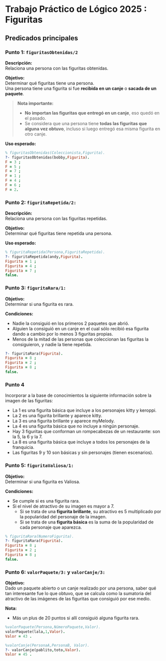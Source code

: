 # Trabajo Práctico de Lógico 2025 : Figuritas

## Predicados principales

### Punto 1: `figuritasObtenidas/2`

**Descripción:**  
Relaciona una persona con las figuritas obtenidas.

**Objetivo:**  
Determinar qué figuritas tiene una persona.  
Una persona tiene una figurita si fue **recibida en un canje** o **sacada de un paquete**.

> **Nota importante:**  
> - **No importan las figuritas que entregó en un canje**, eso quedó en el pasado.  
> - Se considera que una persona tiene **todas las figuritas que alguna vez obtuvo**, incluso si luego entregó esa misma figurita en otro canje.

**Uso esperado:**

```prolog
% figuritasObtenidas(Coleccionista,Figurita).
?- figuritasObtenidas(bobby,Figurita).
F = 3 ;
F = 5 ;
F = 7 ;
F = 1 ;
F = 4 ;
F = 6 ;
F = 2.
```
### Punto 2: `figuritaRepetida/2:`
**Descripción:**  
Relaciona una persona con las figuritas repetidas.

**Objetivo:**  
Determinar qué figuritas tiene repetida una persona.  

**Uso esperado:**

```prolog
% figuritaRepetida(Persona,FiguritaRepetida).
?- figuritaRepetida(andy,Figurita).
Figurita = 1 ;
Figurita = 4 ;
Figurita = 7 ;
false.
``` 
### Punto 3: `figuritaRara/1:`
**Objetivo:**  
Determinar si una figurita es rara.

**Condiciones:**
- Nadie la consiguió en los primeros 2 paquetes que abrió.
- Alguien la consiguió en un canje en el cual sólo recibió esa figurita dando a cambio por lo menos 3 figuritas propias.
- Menos de la mitad de las personas que coleccionan las figuritas la consiguieron, y nadie la tiene repetida.
```prolog
?- figuritaRara(Figurita).
Figurita = 8 ;
Figurita = 2 ;
Figurita = 8 ;
false.
``` 

### Punto 4
Incorporar a la base de conocimientos la siguiente información sobre la imagen de las figuritas:

- La 1 es una figurita básica que incluye a los personajes kitty y keroppi.
- La 2 es una figurita brillante y aparece kitty. 
- La 3 es una figurita brillante y aparece myMelody.
- La 4 es una figurita básica que no incluye a ningún personaje.
- Hay 3 figuritas que conforman un rompecabezas de un restaurante: son la 5, la 6 y la 7.
- La 8 es una figurita básica que incluye a todos los personajes de la franquicia.
- Las figuritas 9 y 10 son básicas y sin personajes (tienen escenarios).

### Punto 5: `figuritaValiosa/1:`
**Objetivo:**  
Determinar si una figurita es Valiosa.

**Condiciones:**
- Se cumple si es una figurita rara.
- Si el nivel de atractivo de su imagen es mayor a 7.
    - Si se trata de una **figurita brillante**, su atractivo es 5 multiplicado por la popularidad del personaje de la imagen.
    - Si se trata de una **figurita básica** es la suma de la popularidad de cada personaje que aparezca.
```prolog
% figuritaRara(NumeroFigurita).
?- figuritaRara(Figurita).
Figurita = 8 ;
Figurita = 2 ;
Figurita = 8 ;
false.
``` 
### Punto 6: `valorPaquete/3:` y `valorCanje/3:`
**Objetivo:**  
Dado un paquete abierto o un canje realizado por una persona, saber qué tan interesante fue lo que obtuvo, que se calcula como la sumatoria del atractivo de las imágenes de las figuritas que consiguió por ese medio.

**Nota:**
- Más un plus de 20 puntos si allí consiguió alguna figurita rara. 
```prolog
%valorPaquete(Persona,NúmeroPaquete,Valor).
valorPaquete(lala,1,Valor).
Valor = 43 .
``` 
```prolog
%valorCanje(PersonaA,PersonaB, Valor).
?- valorCanje(pablito,toto,Valor).
Valor = 45 .
``` 